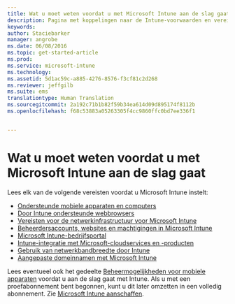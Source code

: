 ```yaml
---
title: Wat u moet weten voordat u met Microsoft Intune aan de slag gaat | Microsoft Intune
description: Pagina met koppelingen naar de Intune-voorwaarden en vereisten
keywords: 
author: Staciebarker
manager: angrobe
ms.date: 06/08/2016
ms.topic: get-started-article
ms.prod: 
ms.service: microsoft-intune
ms.technology: 
ms.assetid: 5d1ac59c-a885-4276-8576-f3cf81c2d268
ms.reviewer: jeffgilb
ms.suite: ems
translationtype: Human Translation
ms.sourcegitcommit: 2a192c71b1b82f59b34ea614d09d895174f8112b
ms.openlocfilehash: f68c53883a05263305f4cc9860ffc0bd7ee336f1


---
```


# Wat u moet weten voordat u met Microsoft Intune aan de slag gaat

Lees elk van de volgende vereisten voordat u Microsoft Intune instelt:

- [Ondersteunde mobiele apparaten en computers](supported-mobile-devices-and-computers.md)
- [Door Intune ondersteunde webbrowsers](supported-web-browsers.md)
- [Vereisten voor de netwerkinfrastructuur voor Microsoft Intune](network-infrastructure-requirements-for-microsoft-intune.md)
- [Beheerdersaccounts, websites en machtigingen in Microsoft Intune](administrative-accounts-websites-perms.md)
- [Microsoft Intune-bedrijfsportal](microsoft-intune-company-portal.md)
- [Intune-integratie met Microsoft-cloudservices en -producten](integration-with-cloud-services.md)
- [Gebruik van netwerkbandbreedte door Intune](network-bandwidth-use.md)
- [Aangepaste domeinnamen met Microsoft Intune](domain-names-for-microsoft-intune.md)


Lees eventueel ook het gedeelte [Beheermogelijkheden voor mobiele apparaten](/intune/get-started/mobile-device-management-capabilities-in-microsoft-intune) voordat u aan de slag gaat met Intune. Als u met een proefabonnement bent begonnen, kunt u dit later omzetten in een volledig abonnement. Zie [Microsoft Intune aanschaffen](http://www.microsoft.com/en-us/server-cloud/products/microsoft-intune/Purchasing.aspx).



<!--HONumber=Jul16_HO4-->



